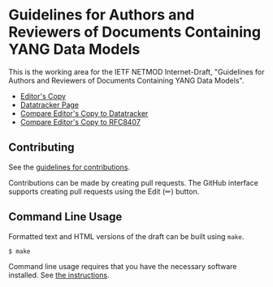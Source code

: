 # Guidelines for Authors and Reviewers of Documents Containing YANG Data Models

This is the working area for the IETF NETMOD Internet-Draft, "Guidelines for Authors and Reviewers of Documents Containing YANG Data Models".

* [Editor's Copy](https://netmod-wg.github.io/rfc8407bis/#go.draft-ietf-netmod-rfc8407bis.html)
* [Datatracker Page](https://datatracker.ietf.org/doc/draft-ietf-netmod-rfc8407bis)
* [Compare Editor's Copy to Datatracker](https://netmod-wg.github.io/rfc8407bis/#go.draft-ietf-netmod-rfc8407bis.diff)
* [Compare Editor's Copy to RFC8407](https://author-tools.ietf.org/diff?doc_1=rfc8407&url_2=https://netmod-wg.github.io/rfc8407bis/draft-ietf-netmod-rfc8407bis.txt)


## Contributing

See the
[guidelines for contributions](https://github.com/netmod-wg/rfc8407bis/blob/main/CONTRIBUTING.md).

Contributions can be made by creating pull requests.
The GitHub interface supports creating pull requests using the Edit (✏) button.


## Command Line Usage

Formatted text and HTML versions of the draft can be built using `make`.

```sh
$ make
```

Command line usage requires that you have the necessary software installed.  See
[the instructions](https://github.com/martinthomson/i-d-template/blob/main/doc/SETUP.md).

